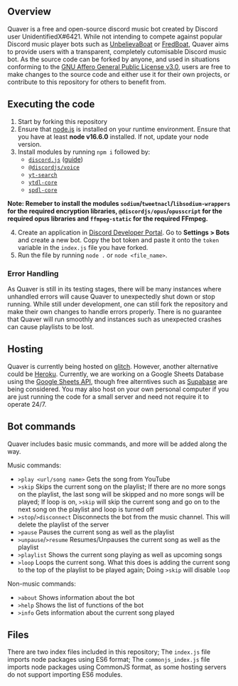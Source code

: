 ## Overview

Quaver is a free and open-source discord music bot created by Discord user UnidentifiedX#6421. While not intending to compete against popular Discord music player bots such as [UnbelievaBoat](https://unbelievaboat.com/) or [FredBoat](https://fredboat.com/), Quaver aims to provide users with a transparent, completely cutomisable Discord music bot. As the source code can be forked by anyone, and used in situations conforming to the [GNU Affero General Public License v3.0](https://github.com/QuaverMaster/MainCode/blob/main/LICENSE), users are free to make changes to the source code and either use it for their own projects, or contribute to this repository for others to benefit from.

## Executing the code

1. Start by forking this repository
2. Ensure that [node.js](https://nodejs.org/) is installed on your runtime environment. Ensure that you have at least **node v16.6.0** installed. If not, update your node version.
3. Install modules by running `npm i` followed by:
    * [`discord.js`](https://discord.js.org/#/) ([guide](https://discordjs.guide/#before-you-begin))
    * [`@discordjs/voice`](https://www.npmjs.com/package/@discordjs/voice)
    * [`yt-search`](https://www.npmjs.com/package/yt-search)
    * [`ytdl-core`](https://www.npmjs.com/package/ytdl-core)
    * [`spdl-core`](https://www.npmjs.com/package/spdl-core)

**Note: Remeber to install the modules `sodium`/`tweetnacl`/`libsodium-wrappers` for the required encryption libraries, `@discordjs/opus`/`opusscript` for the required opus libraries and `ffmpeg-static` for the required FFmpeg.**

4. Create an application in [Discord Developer Portal](https://discord.com/developers/applications). Go to **Settings > Bots** and create a new bot. Copy the bot token and paste it onto the `token` variable in the `index.js` file you have forked. 
5. Run the file by running `node .` or `node <file_name>`.

### Error Handling

As Quaver is still in its testing stages, there will be many instances where unhandled errors will cause Quaver to unexpectedly shut down or stop running. While still under development, one can still fork the repository and make their own changes to handle errors properly. There is no guarantee that Quaver will run smoothly and instances such as unexpected crashes can cause playlists to be lost.

## Hosting

Quaver is currently being hosted on [glitch](https://glitch.com/). However, another alternative could be [Heroku](https://replit.com/). Currently, we are working on a Google Sheets Database using the [Google Sheets API](https://developers.google.com/sheets/api), though free alterntives such as [Supabase](https://supabase.io/) are being considered. You may also host on your own personal computer if you are just running the code for a small server and need not require it to operate 24/7.

## Bot commands

Quaver includes basic music commands, and more will be added along the way. 

Music commands:
   * `>play <url/song name>` Gets the song from YouTube 
   * `>skip` Skips the current song on the playlist; If there are no more songs on the playlist, the last song will be skipped and no more songs will be played; If loop is on, `>skip` will skip the current song and go on to the next song on the playlist and loop is turned off
   * `>stop`/`>disconnect` Disconnects the bot from the music channel. This will delete the playlist of the server
   * `>pause` Pauses the current song as well as the playlist
   * `>unpause`/`>resume` Resumes/Unpauses the current song as well as the playlist
   * `>playlist` Shows the current song playing as well as upcoming songs
   * `>loop` Loops the current song. What this does is adding the current song to the top of the playlist to be played again; Doing `>skip` will disable `loop`

Non-music commands:
   * `>about` Shows information about the bot
   * `>help` Shows the list of functions of the bot
   * `>info` Gets information about the current song played

## Files

There are two index files included in this repository; The `index.js` file imports node packages using ES6 format; The `commonjs_index.js` file imports node packages using CommonJS format, as some hosting servers do not support importing ES6 modules. 
